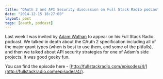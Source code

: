 ```yaml
---
title: "OAuth 2 and API Security discussion on Full Stack Radio podcast"
date: "2014-12-15 18:27:00"
layout: post
tags: [oauth, podcast]
---
```


Last week I was invited by [Adam Wathan](https://twitter.com/adamwathan) to appear on his Full Stack Radio podcast. We talked in depth about the OAuth 2 specification including all of the major grant types (when is best to use them, and some of the pitfalls), and then we talked about API security strategies for one of Adam's side projects. It was good geeky fun.

You can find the episode here - [http://fullstackradio.com/episodes/4/](http://fullstackradio.com/episodes/4/).
